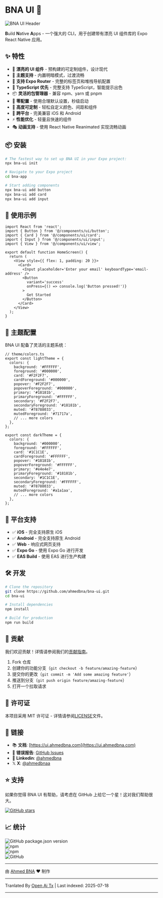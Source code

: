 ﻿
# BNA UI 🚀

![BNA UI Header](https://cdn.jsdelivr.net/gh/ahmedbna/bna-ui-demo/bna-ui-header.png)

**B**uild **N**ative **A**pps - 一个强大的 CLI，用于创建带有漂亮 UI 组件库的 Expo React Native 应用。

## ✨ 特性

- 🎨 **漂亮的 UI 组件** - 预构建的可定制组件，设计现代
- 🌙 **主题支持** - 内置明暗模式，过渡流畅
- 📱 **支持 Expo Router** - 完整的标签页和堆栈导航配置
- 🎯 **TypeScript 优先** - 完整支持 TypeScript，智能提示出色
- 📦 **灵活的包管理器** - 兼容 npm、yarn 或 pnpm
- 🚀 **零配置** - 使用合理默认设置，秒级启动
- 🔧 **高度可定制** - 轻松自定义颜色、间距和组件
- 📲 **跨平台** - 完美兼容 iOS 和 Android
- ⚡ **性能优化** - 轻量且快速的组件
- 🎭 **动画支持** - 使用 React Native Reanimated 实现流畅动画

## 📦 安装

```bash
# The fastest way to set up BNA UI in your Expo project:
npx bna-ui init

# Navigate to your Expo project
cd bna-app

# Start adding components
npx bna-ui add button
npx bna-ui add card
npx bna-ui add input
```
## 🎯 使用示例


```tsx
import React from 'react';
import { Button } from '@/components/ui/button';
import { Card } from '@/components/ui/card';
import { Input } from '@/components/ui/input';
import { View } from '@/components/ui/view';

export default function HomeScreen() {
  return (
    <View style={{ flex: 1, padding: 20 }}>
      <Card>
        <Input placeholder='Enter your email' keyboardType='email-address' />
        <Button
          variant='success'
          onPress={() => console.log('Button pressed!')}
        >
          Get Started
        </Button>
      </Card>
    </View>
  );
}
```
## 🌙 主题配置

BNA UI 配备了灵活的主题系统：


```tsx
// theme/colors.ts
export const lightTheme = {
  colors: {
    background: '#FFFFFF',
    foreground: '#000000',
    card: '#F2F2F7',
    cardForeground: '#000000',
    popover: '#F2F2F7',
    popoverForeground: '#000000',
    primary: '#18181b',
    primaryForeground: '#FFFFFF',
    secondary: '#F2F2F7',
    secondaryForeground: '#18181b',
    muted: '#78788033',
    mutedForeground: '#71717a',
    // ... more colors
  },
};

export const darkTheme = {
  colors: {
    background: '#000000',
    foreground: '#FFFFFF',
    card: '#1C1C1E',
    cardForeground: '#FFFFFF',
    popover: '#18181b',
    popoverForeground: '#FFFFFF',
    primary: '#e4e4e7',
    primaryForeground: '#18181b',
    secondary: '#1C1C1E',
    secondaryForeground: '#FFFFFF',
    muted: '#78788033',
    mutedForeground: '#a1a1aa',
    // ... more colors
  },
};
```
## 📱 平台支持

- ✅ **iOS** - 完全支持原生 iOS
- ✅ **Android** - 完全支持原生 Android
- ✅ **Web** - 响应式网页支持
- ✅ **Expo Go** - 使用 Expo Go 进行开发
- ✅ **EAS Build** - 使用 EAS 进行生产构建

## 🛠️ 开发


```bash
# Clone the repository
git clone https://github.com/ahmedbna/bna-ui.git
cd bna-ui

# Install dependencies
npm install

# Build for production
npm run build
```
## 🤝 贡献

我们欢迎贡献！详情请参阅我们的[贡献指南](https://raw.githubusercontent.com/ahmedbna/ui/main/CONTRIBUTING.md)。

1. Fork 仓库  
2. 创建你的功能分支（`git checkout -b feature/amazing-feature`）  
3. 提交你的更改（`git commit -m 'Add some amazing feature'`）  
4. 推送到分支（`git push origin feature/amazing-feature`）  
5. 打开一个拉取请求  

## 📄 许可证

本项目采用 MIT 许可证 - 详情请参阅[LICENSE](LICENSE)文件。

## 🔗 链接

- 📚 **文档**: [https://ui.ahmedbna.com](https://ui.ahmedbna.com)  
- 🐛 **错误报告**: [GitHub Issues](https://github.com/ahmedbna/ui/issues)  
- 💬 **Linkedin**: [@ahmedbna](https://www.linkedin.com/in/ahmedbna/)  
- 𝕏 **X**: [@ahmedbnaa](https://x.com/ahmedbnaa)  

## ⭐ 支持

如果你觉得 BNA UI 有帮助，请考虑在 GitHub 上给它一个星！这对我们帮助很大。

[![GitHub stars](https://img.shields.io/github/stars/ahmedbna/ui?style=social)](https://github.com/ahmedbna/ui)

## 📈 统计

![GitHub package.json version](https://img.shields.io/github/package-json/v/ahmedbna/ui)  
![npm](https://img.shields.io/npm/v/bna-ui)  
![npm](https://img.shields.io/npm/dm/bna-ui)  
![GitHub](https://img.shields.io/github/license/ahmedbna/ui)  

---

由 [Ahmed BNA](https://github.com/ahmedbna) ❤️ 制作



---

Tranlated By [Open Ai Tx](https://github.com/OpenAiTx/OpenAiTx) | Last indexed: 2025-07-18

---